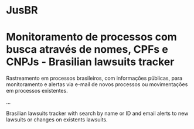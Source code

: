# JusBR
# Monitoramento de processos com busca através de nomes, CPFs e CNPJs - Brasilian lawsuits tracker

Rastreamento em processos brasileiros, com informações públicas, para monitoramento e alertas via e-mail de novos processos ou movimentações em processos existentes.

...

Brasilian lawsuits tracker with search by name or ID and email alerts to new lawsuits or changes on existents lawsuits.
